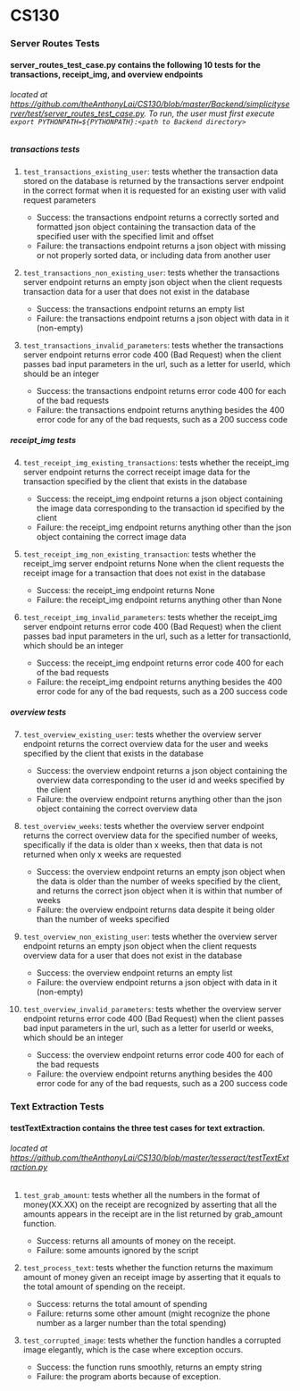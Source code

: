 # CS130

### Server Routes Tests
#### server_routes_test_case.py contains the following 10 tests for the transactions, receipt_img, and overview endpoints
###### located at https://github.com/theAnthonyLai/CS130/blob/master/Backend/simplicityserver/test/server_routes_test_case.py. To run, the user must first execute ```export PYTHONPATH=${PYTHONPATH}:<path to Backend directory>```

##### transactions tests

1. ```test_transactions_existing_user```: tests whether the transaction data stored on the database is returned by the transactions server endpoint in the correct format when it is requested for an existing user with valid request parameters
   - Success: the transactions endpoint returns a correctly sorted and formatted json object containing the transaction data of the specified user with the specified limit and offset
   - Failure: the transactions endpoint returns a json object with missing or not properly sorted data, or including data from another user

2. ```test_transactions_non_existing_user```: tests whether the transactions server endpoint returns an empty json object when the client requests transaction data for a user that does not exist in the database
   - Success: the transactions endpoint returns an empty list
   - Failure: the transactions endpoint returns a json object with data in it (non-empty)

3. ```test_transactions_invalid_parameters```: tests whether the transactions server endpoint returns error code 400 (Bad Request) when the client passes bad input parameters in the url, such as a letter for userId, which should be an integer
   - Success: the transactions endpoint returns error code 400 for each of the bad requests
   - Failure: the transactions endpoint returns anything besides the 400 error code for any of the bad requests, such as a 200 success code

##### receipt_img tests

4. ```test_receipt_img_existing_transactions```: tests whether the receipt_img server endpoint returns the correct receipt image data for the transaction specified by the client that exists in the database
   - Success: the receipt_img endpoint returns a json object containing the image data corresponding to the transaction id specified by the client
   - Failure: the receipt_img endpoint returns anything other than the json object containing the correct image data

5. ```test_receipt_img_non_existing_transaction```: tests whether the receipt_img server endpoint returns None when the client requests the receipt image for a transaction that does not exist in the database
   - Success: the receipt_img endpoint returns None
   - Failure: the receipt_img endpoint returns anything other than None

6. ```test_receipt_img_invalid_parameters```: tests whether the receipt_img server endpoint returns error code 400 (Bad Request) when the client passes bad input parameters in the url, such as a letter for transactionId, which should be an integer
   - Success: the receipt_img endpoint returns error code 400 for each of the bad requests
   - Failure: the receipt_img endpoint returns anything besides the 400 error code for any of the bad requests, such as a 200 success code

##### overview tests

7. ```test_overview_existing_user```: tests whether the overview server endpoint returns the correct overview data for the user and weeks specified by the client that exists in the database
   - Success: the overview endpoint returns a json object containing the overview data corresponding to the user id and weeks specified by the client
   - Failure: the overview endpoint returns anything other than the json object containing the correct overview data

8. ```test_overview_weeks```: tests whether the overview server endpoint returns the correct overview data for the specified number of weeks, specifically if the data is older than x weeks, then that data is not returned when only x weeks are requested
   - Success: the overview endpoint returns an empty json object when the data is older than the number of weeks specified by the client, and returns the correct json object when it is within that number of weeks
   - Failure: the overview endpoint returns data despite it being older than the number of weeks specified

9. ```test_overview_non_existing_user```: tests whether the overview server endpoint returns an empty json object when the client requests overview data for a user that does not exist in the database
   - Success: the overview endpoint returns an empty list
   - Failure: the overview endpoint returns a json object with data in it (non-empty)

10. ```test_overview_invalid_parameters```: tests whether the overview server endpoint returns error code 400 (Bad Request) when the client passes bad input parameters in the url, such as a letter for userId or weeks, which should be an integer
    - Success: the overview endpoint returns error code 400 for each of the bad requests
    - Failure: the overview endpoint returns anything besides the 400 error code for any of the bad requests, such as a 200 success code


### Text Extraction Tests
#### testTextExtraction contains the three test cases for text extraction.
###### located at https://github.com/theAnthonyLai/CS130/blob/master/tesseract/testTextExtraction.py

1. ```test_grab_amount```: tests whether all the numbers in the format of money(XX.XX) on the receipt are recognized by asserting that all the amounts appears in the receipt are in the list returned by grab_amount function.
   - Success: returns all amounts of money on the receipt.
   - Failure: some amounts ignored by the script

2. ```test_process_text```: tests whether the function returns the maximum amount of money given an receipt image by asserting that it equals to the total amount of spending on the receipt.
   - Success: returns the total amount of spending
   - Failure: returns some other amount (might recognize the phone number as a larger number than the total spending)

3. ```test_corrupted_image```: tests whether the function handles a corrupted image elegantly, which is the case where exception occurs.
   - Success: the function runs smoothly, returns an empty string
   - Failure: the program aborts because of exception.
